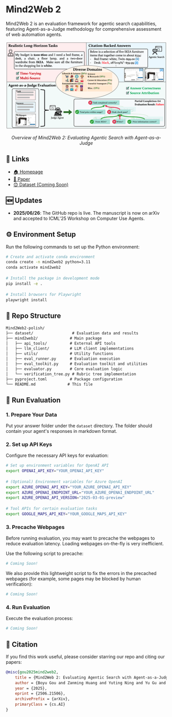 # Mind2Web 2

Mind2Web 2 is an evaluation framework for agentic search capabilities, featuring Agent-as-a-Judge methodology for comprehensive assessment of web automation agents.

<div align="center">
  <img src="./assets/mind2web2_overview.jpg" alt="Mind2Web 2 Overview" width="800"/>
  <p><em>Overview of Mind2Web 2: Evaluating Agentic Search with Agent-as-a-Judge</em></p>
</div>

## 🔗 Links

- [🏠 Homepage](https://osu-nlp-group.github.io/Mind2Web-2)
- [📖 Paper](https://arxiv.org/abs/2506.21506)
- [😊 Dataset (Coming Soon)](https://github.com/OSU-NLP-Group/Mind2Web-2/)

## 🆕 Updates

- **2025/06/26**: The GitHub repo is live. The manuscript is now on arXiv and accepted to ICML'25 Workshop on Computer Use Agents.

## ⚙️ Environment Setup

Run the following commands to set up the Python environment:

```bash
# Create and activate conda environment
conda create -n mind2web2 python=3.11
conda activate mind2web2

# Install the package in development mode
pip install -e .

# Install browsers for Playwright
playwright install
```

## 📁 Repo Structure

```
Mind2Web2-polish/
├── dataset/                 # Evaluation data and results
├── mind2web2/              # Main package
│   ├── api_tools/          # External API tools
│   ├── llm_client/         # LLM client implementations
│   ├── utils/              # Utility functions
│   ├── eval_runner.py      # Evaluation execution
│   ├── eval_toolkit.py     # Evaluation toolkit and utilities
│   ├── evaluator.py        # Core evaluation logic
│   └── verification_tree.py # Rubric tree implementation
├── pyproject.toml          # Package configuration
└── README.md              # This file
```

## 🚀 Run Evaluation

### 1. Prepare Your Data

Put your answer folder under the `dataset` directory. The folder should contain your agent's responses in markdown format.

### 2. Set up API Keys

Configure the necessary API keys for evaluation:

```bash
# Set up environment variables for OpenAI API
export OPENAI_API_KEY="YOUR_OPENAI_API_KEY"

# (Optional) Environment variables for Azure OpenAI
export AZURE_OPENAI_API_KEY="YOUR_AZURE_OPENAI_API_KEY"
export AZURE_OPENAI_ENDPOINT_URL="YOUR_AZURE_OPENAI_ENDPOINT_URL"
export AZURE_OPENAI_API_VERSION="2025-03-01-preview"

# Tool APIs for certain evaluation tasks
export GOOGLE_MAPS_API_KEY="YOUR_GOOGLE_MAPS_API_KEY"
```

### 3. Precache Webpages

Before running evaluation, you may want to precache the webpages to reduce evaluation latency. Loading webpages on-the-fly is very inefficient. 

Use the following script to precache:

```bash
# Coming Soon!
```

We also provide this lightweight script to fix the errors in the precached webpages (for example, some pages may be blocked by human verification):

```bash
# Coming Soon!
```

### 4. Run Evaluation

Execute the evaluation process:

```bash
# Coming Soon!
```


## 📝 Citation

If you find this work useful, please consider starring our repo and citing our papers:

```bibtex
@misc{gou2025mind2web2,
    title = {Mind2Web 2: Evaluating Agentic Search with Agent-as-a-Judge}, 
    author = {Boyu Gou and Zanming Huang and Yuting Ning and Yu Gu and Michael Lin and Weijian Qi and Andrei Kopanev and Botao Yu and Bernal Jiménez Gutiérrez and Yiheng Shu and Chan Hee Song and Jiaman Wu and Shijie Chen and Hanane Nour Moussa and Tianshu Zhang and Jian Xie and Yifei Li and Tianci Xue and Zeyi Liao and Kai Zhang and Boyuan Zheng and Zhaowei Cai and Viktor Rozgic and Morteza Ziyadi and Huan Sun and Yu Su},
    year = {2025},
    eprint = {2506.21506},
    archivePrefix = {arXiv},
    primaryClass = {cs.AI}
}
```
